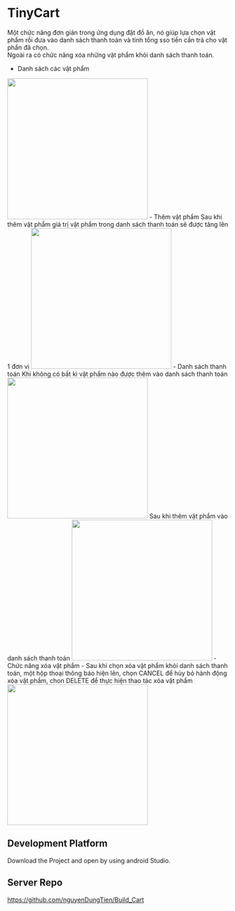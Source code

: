 # TinyCart
Một chức năng đơn giản trong ứng dụng đặt đồ ăn, nó giúp lựa chọn vật phẩm rồi đưa vào danh sách thanh toán và tính tổng sso tiền cần trả cho vật phẩn đã chọn.  
Ngoài ra có chức năng xóa những vật phẩm khỏi danh sách thanh toán.  
 - Danh sách các vật phẩm
<img src="https://github.com/nguyenDungTien/Build_Cart/blob/master/coverBuildCart.png" width="320">  
 - Thêm vật phẩm  
 Sau khi thêm vật phẩm giá trị vật phẩm trong danh sách thanh toán sẽ được tăng lên 1 đơn vị  
   
 <img src="https://github.com/nguyenDungTien/Build_Cart/blob/master/addDrink.png" width="320">  
 - Danh sách thanh toán  
Khi không có bất kì vật phẩm nào được thêm vào danh sách thanh toán  
  
<img src="https://github.com/nguyenDungTien/Build_Cart/blob/master/totlaPrice1.png" width="320">  
Sau khi thêm vật phẩm vào danh sách thanh toán  
  
<img src="https://github.com/nguyenDungTien/Build_Cart/blob/master/totalPrice.png" width="320">  
- Chức năng xóa vật phẩm  
-   
Sau khi chọn xóa vật phẩm khỏi danh sách thanh toán, một hộp thoại thông báo hiện lên, chọn CANCEL để hủy bỏ hành động xóa vật phẩm, chon DELETE để thực hiện thao tác xóa vật phẩm  
<img src="https://github.com/nguyenDungTien/Build_Cart/blob/master/deleteItem.png" width="320">  
  
## Development Platform  
Download the Project and open by using android Studio.  
## Server Repo  
https://github.com/nguyenDungTien/Build_Cart
